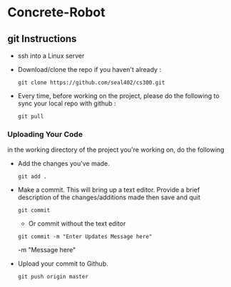# Concrete-Robot


## git Instructions

* ssh into a Linux server
* Download/clone the repo if you haven't already :

    `git clone https://github.com/seal402/cs300.git`

* Every time, before working on the project, please do the following to sync your local repo with github :
    
    `git pull`

### Uploading Your Code

in the working directory of the project you're working on, do the following
*  Add the changes you've made.

    `git add .`

*  Make a commit. This will bring up a text editor. Provide a brief description of the changes/additions made then save and quit

    `git commit`
    
    * Or commit without the text editor

    `git commit -m "Enter Updates Message here"`
    
    -m "Message here"


*  Upload your commit to Github.

    `git push origin master`

